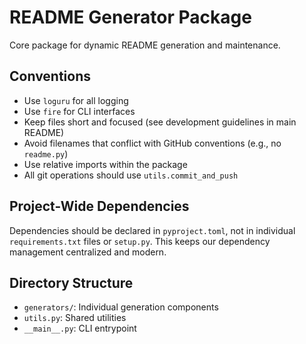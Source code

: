 # README Generator Package

Core package for dynamic README generation and maintenance.

## Conventions

- Use `loguru` for all logging
- Use `fire` for CLI interfaces
- Keep files short and focused (see development guidelines in main README)
- Avoid filenames that conflict with GitHub conventions (e.g., no `readme.py`)
- Use relative imports within the package
- All git operations should use `utils.commit_and_push`

## Project-Wide Dependencies

Dependencies should be declared in `pyproject.toml`, not in individual `requirements.txt` files or `setup.py`. This keeps our dependency management centralized and modern.

## Directory Structure

- `generators/`: Individual generation components
- `utils.py`: Shared utilities
- `__main__.py`: CLI entrypoint
